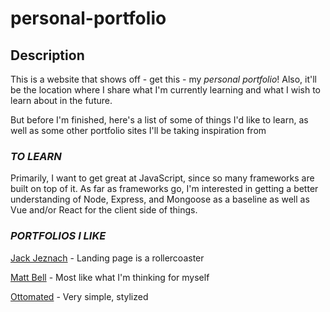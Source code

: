 # personal-portfolio

## Description
This is a website that shows off - get this - my *personal portfolio*! Also, it'll be the location where I share what I'm currently learning and what I wish to learn about in the future.
 
But before I'm finished, here's a list of some of things I'd like to learn, as well as some other portfolio sites I'll be taking inspiration from

### *TO LEARN*
Primarily, I want to get great at JavaScript, since so many frameworks are built on top of it. As far as frameworks go, I'm interested in getting a better understanding of Node, Express, and Mongoose as a baseline as well as Vue and/or React for the client side of things.

### *PORTFOLIOS I LIKE*
[Jack Jeznach](https://jacekjeznach.com/) - Landing page is a rollercoaster

[Matt Bell](https://mbell.me/) - Most like what I'm thinking for myself

[Ottomated](https://ottomated.net/) - Very simple, stylized

